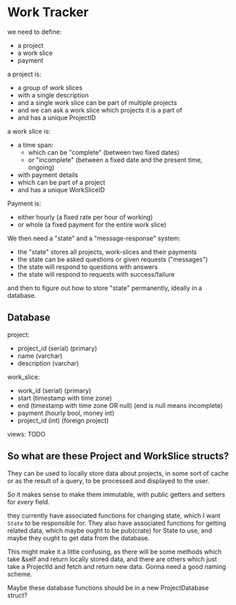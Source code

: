 # Work Tracker
we need to define:
- a project
- a work slice
- payment

a project is:
- a group of work slices
- with a single description
- and a single work slice can be part of multiple projects
- and we can ask a work slice which projects it is a part of
- and has a unique ProjectID

a work slice is:
- a time span:
  - which can be "complete" (between two fixed dates)
  - or "incomplete" (between a fixed date and the present time, ongoing)
- with payment details
- which can be part of a project
- and has a unique WorkSliceID

Payment is:
- either hourly (a fixed rate per hour of working)
- or whole (a fixed payment for the entire work slice)

We then need a "state" and a "message-response" system:
- the "state" stores all projects, work-slices and their payments
- the state can be asked questions or given requests ("messages")
- the state will respond to questions with answers
- the state will respond to requests with success/failure

and then to figure out how to store "state" permanently, ideally in a database.

## Database

project:
- project_id (serial) (primary)
- name (varchar)
- description (varchar)

work_slice:
- work_id (serial) (primary)
- start (timestamp with time zone)
- end (timestamp with time zone OR null) (end is null means incomplete)
- payment (hourly bool, money int)
- project_id (int) (foreign project)

views: TODO


## So what are these Project and WorkSlice structs?

They can be used to locally store data about projects,
in some sort of cache or as the result of a query,
to be processed and displayed to the user.

So it makes sense to make them immutable,
with public getters and setters for *every* field.

they currently have associated functions for changing state,
which I want `State` to be responsible for.
They also have associated functions for getting related data,
which maybe ought to be pub(crate) for State to use,
and maybe they ought to get data from the database.

This might make it a little confusing,
as there will be some methods which take &self and return
locally stored data,
and there are others which just take a ProjectId and fetch
and return new data. Gonna need a good naming scheme.

Maybe these database functions should be in a new ProjectDatabase struct?
